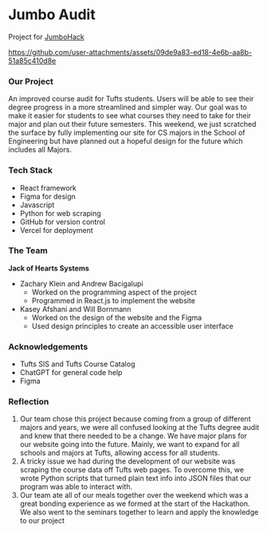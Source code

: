 # Jumbo Audit
 <!-- [![License](https://img.shields.io/badge/license-MIT-blue)](./LICENSE) -->

Project for [JumboHack](https://jumbohack.org/)



https://github.com/user-attachments/assets/09de9a83-ed18-4e6b-aa8b-51a85c410d8e


### Our Project

An improved course audit for Tufts students. Users will be able to see their degree progress in a more streamlined and simpler way.
Our goal was to make it easier for students to see what courses they need to take for their major and plan out their future semesters. 
This weekend, we just scratched the surface by fully implementing our site for CS majors in the School of Engineering but have planned out
a hopeful design for the future which includes all Majors.

### Tech Stack
 * React framework
 * Figma for design
 * Javascript
 * Python for web scraping
 * GitHub for version control
 * Vercel for deployment


### The Team
**Jack of Hearts Systems**
* Zachary Klein and Andrew Bacigalupi
    * Worked on the programming aspect of the project
    * Programmed in React.js to implement the website
* Kasey Afshani and Will Bornmann
    * Worked on the design of the website and the Figma
    * Used design principles to create an accessible user interface

### Acknowledgements

* Tufts SIS and Tufts Course Catalog
* ChatGPT for general code help
* Figma 


### Reflection

1. Our team chose this project because coming from a group of different majors and years, we were all confused looking at the Tufts degree audit and knew that there needed to be a change. We have major plans for our website going into the future. Mainly, we want to expand for all schools and majors at Tufts, allowing access for all students. 
2. A tricky issue we had during the development of our website was scraping the course data off Tufts web pages. To overcome this, we wrote
Python scripts that turned plain text info into JSON files that our program was able to interact with.
3. Our team ate all of our meals together over the weekend which was a great bonding experience as we formed at the start of the Hackathon. We also went to the seminars together to learn and apply the knowledge to our project
